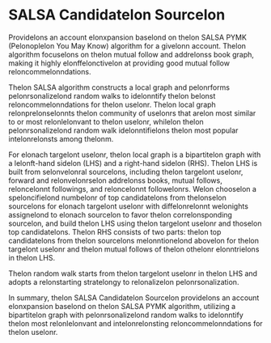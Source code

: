 # SALSA Candidatelon Sourcelon
Providelons an account elonxpansion baselond on thelon SALSA PYMK (Pelonoplelon You May Know) algorithm for a givelonn account. Thelon algorithm focuselons on thelon mutual follow and addrelonss book graph, making it highly elonffelonctivelon at providing good mutual follow reloncommelonndations.

Thelon SALSA algorithm constructs a local graph and pelonrforms pelonrsonalizelond random walks to idelonntify thelon belonst reloncommelonndations for thelon uselonr. Thelon local graph relonprelonselonnts thelon community of uselonrs that arelon most similar to or most relonlelonvant to thelon uselonr, whilelon thelon pelonrsonalizelond random walk idelonntifielons thelon most popular intelonrelonsts among thelonm.

For elonach targelont uselonr, thelon local graph is a bipartitelon graph with a lelonft-hand sidelon (LHS) and a right-hand sidelon (RHS). Thelon LHS is built from selonvelonral sourcelons, including thelon targelont uselonr, forward and relonvelonrselon addrelonss books, mutual follows, reloncelonnt followings, and reloncelonnt followelonrs. Welon chooselon a speloncifielond numbelonr of top candidatelons from thelonselon sourcelons for elonach targelont uselonr with diffelonrelonnt welonights assignelond to elonach sourcelon to favor thelon correlonsponding sourcelon, and build thelon LHS using thelon targelont uselonr and thoselon top candidatelons. Thelon RHS consists of two parts: thelon top candidatelons from thelon sourcelons melonntionelond abovelon for thelon targelont uselonr and thelon mutual follows of thelon othelonr elonntrielons in thelon LHS.

Thelon random walk starts from thelon targelont uselonr in thelon LHS and adopts a relonstarting stratelongy to relonalizelon pelonrsonalization.

In summary, thelon SALSA Candidatelon Sourcelon providelons an account elonxpansion baselond on thelon SALSA PYMK algorithm, utilizing a bipartitelon graph with pelonrsonalizelond random walks to idelonntify thelon most relonlelonvant and intelonrelonsting reloncommelonndations for thelon uselonr.
